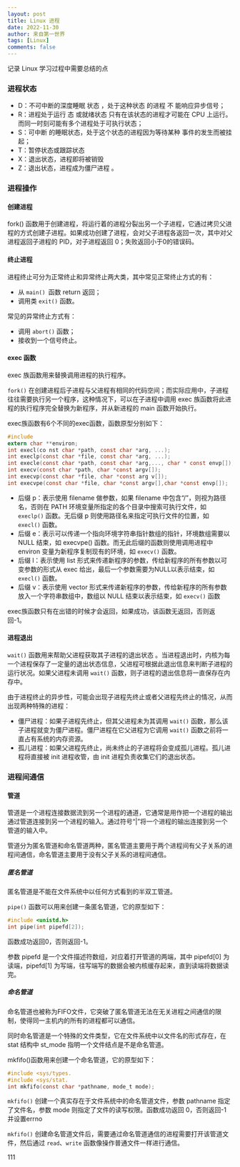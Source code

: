 ```yaml
---
layout: post
title: Linux 进程
date: 2022-11-30
author: 来自第一世界
tags: [Linux]
comments: false
---
```

记录 Linux 学习过程中需要总结的点

### 进程状态

* D：不可中断的深度睡眠 状态 ，处于这种状态 的进程 不 能响应异步信号；
* R：进程处于运行 态 或就绪状态 只有在该状态的进程才可能在 CPU 上运行。而同一时刻可能有多个进程处于可执行状态；
* S：可中断 的睡眠状态，处于这个状态的进程因为等待某种 事件的发生而被挂起；
* T：暂停状态或跟踪状态
* X：退出状态，进程即将被销毁
* Z：退出状态，进程成为僵尸进程 。

### 进程操作

#### 创建进程

fork() 函数用于创建进程，将运行着的进程分裂出另一个子进程，它通过拷贝父进程的方式创建子进程。如果成功创建了进程，会对父子进程各返回一次，其中对父进程返回子进程的 PID，对子进程返回 0；失败返回小于0的错误码。

#### 终止进程

进程终止可分为正常终止和异常终止两大类，其中常见正常终止方式的有：

* 从 `main() `函数 return 返回；
* 调用类 `exit()` 函数。

常见的异常终止方式有：

* 调用 `abort()` 函数；
* 接收到一个信号终止。

#### exec 函数

exec 族函数用来替换调用进程的执行程序。

`fork()` 在创建进程后子进程与父进程有相同的代码空间；而实际应用中，子进程往往需要执行另一个程序，这种情况下，可以在子进程中调用 exec 族函数将此进程的执行程序完全替换为新程序，并从新进程的 main 函数开始执行。

exec族函数有6个不同的exec函数，函数原型分别如下：

```c
#include 
extern char **environ;
int execl(co nst char *path, const char *arg, ...);
int execlp(const char *file, const char *arg, ...);
int execle(const char *path, const char *arg,..., char * const envp[]);
int execv(const char *path, char *const argv[]);
int execvp(const char *file, char *const arg v[]);
int execvpe(const char *file, char *const argv[],char *const envp[]);
```

* 后缀 p：表示使用 filename 做参数，如果 filename 中包含“/”，则视为路径名，否则在 PATH 环境变量所指定的各个目录中搜索可执行文件，如 `execlp()` 函数。无后缀 p 则使用路径名来指定可执行文件的位置，如 `execl()` 函数。
* 后缀 e：表示可以传递一个指向环境字符串指针数组的指针，环境数组需要以 NULL 结束，如 execvpe() 函数。而无此后缀的函数则使用调用进程中 environ 变量为新程序复制现有的环境，如 `execv()` 函数。
* 后缀 l：表示使用 list 形式来传递新程序的参数，传给新程序的所有参数以可变参数的形式从 exec 给出，最后一个参数需要为NULL以表示结束，如 `execl()` 函数。
* 后缀 v：表示使用 vector 形式来传递新程序的参数，传给新程序的所有参数放入一个字符串数组中，数组以 NULL 结束以表示结束，如 `execv()` 函数

exec族函数只有在出错的时候才会返回，如果成功，该函数无返回，否则返回-1。

#### 进程退出

`wait()` 函数用来帮助父进程获取其子进程的退出状态 。当进程退出时，内核为每一个进程保存了一定量的退出状态信息，父进程可根据此退出信息来判断子进程的运行状况。如果父进程未调用 `wait()` 函数，则子进程的退出信息将一直保存在内存中。

由于进程终止的异步性，可能会出现子进程先终止或者父进程先终止的情况，从而出现两种特殊的进程：

* 僵尸进程：如果子进程先终止，但其父进程未为其调用 `wait()` 函数，那么该子进程就变为僵尸进程。僵尸进程在它父进程为它调用 `wait()` 函数之前将一直占有系统的内存资源。
* 孤儿进程：如果父进程先终止，尚未终止的子进程将会变成孤儿进程。孤儿进程将直接被 init 进程收管，由 init 进程负责收集它们的退出状态。

### 进程间通信

#### 管道

管道是一个进程连接数据流到另一个进程的通道，它通常是用作把一个进程的输出通过管道连接到另一个进程的输入。通过符号“|”将一个进程的输出连接到另一个管道的输入中。

管道分为匿名管道和命名管道两种，匿名管道主要用于两个进程间有父子关系的进程间通信，命名管道主要用于没有父子关系的进程间通信。

##### 匿名管道

匿名管道是不能在文件系统中以任何方式看到的半双工管道。

`pipe()` 函数可以用来创建一条匿名管道，它的原型如下：

```c
#include <unistd.h>
int pipe(int pipefd[2]);
```

函数成功返回0，否则返回-1。

参数 pipefd 是一个文件描述符数组，对应着打开管道的两端，其中 pipefd[0] 为读端，pipefd[1] 为写端，往写端写的数据会被内核缓存起来，直到读端将数据读完。

##### 命名管道

命名管道也被称为FIFO文件，它突破了匿名管道无法在无关进程之间通信的限制，使得同一主机内的所有的进程都可以通信。

同时命名管道是一个特殊的文件类型，它在文件系统中以文件名的形式存在，在 stat 结构中 st_mode 指明一个文件结点是不是命名管道。

mkfifo()函数用来创建一个命名管道，它的原型如下：

```c
#include <sys/types.
#include <sys/stat.
int mkfifo(const char *pathname, mode_t mode);
```

`mkfifo()` 创建一个真实存在于文件系统中的命名管道文件，参数 pathname 指定了文件名，参数 mode 则指定了文件的读写权限。函数成功返回 0，否则返回-1并设置errno

`mkfifo()` 创建命名管道文件后，需要通过命名管道通信的进程需要打开该管道文件，然后通过 `read`、`write` 函数像操作普通文件一样进行通信。




111
